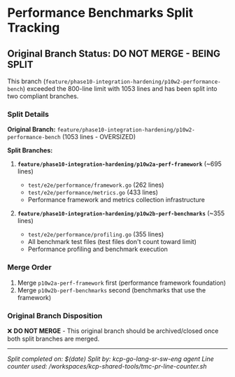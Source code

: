 # Performance Benchmarks Split Tracking

## Original Branch Status: DO NOT MERGE - BEING SPLIT

This branch (`feature/phase10-integration-hardening/p10w2-performance-bench`) exceeded the 800-line limit with 1053 lines and has been split into two compliant branches.

### Split Details

**Original Branch:** `feature/phase10-integration-hardening/p10w2-performance-bench` (1053 lines - OVERSIZED)

**Split Branches:**

1. **`feature/phase10-integration-hardening/p10w2a-perf-framework`** (~695 lines)
   - `test/e2e/performance/framework.go` (262 lines)
   - `test/e2e/performance/metrics.go` (433 lines)
   - Performance framework and metrics collection infrastructure

2. **`feature/phase10-integration-hardening/p10w2b-perf-benchmarks`** (~355 lines)
   - `test/e2e/performance/profiling.go` (355 lines)
   - All benchmark test files (test files don't count toward limit)
   - Performance profiling and benchmark execution

### Merge Order

1. Merge `p10w2a-perf-framework` first (performance framework foundation)
2. Merge `p10w2b-perf-benchmarks` second (benchmarks that use the framework)

### Original Branch Disposition

❌ **DO NOT MERGE** - This original branch should be archived/closed once both split branches are merged.

---

*Split completed on: $(date)*
*Split by: kcp-go-lang-sr-sw-eng agent*
*Line counter used: /workspaces/kcp-shared-tools/tmc-pr-line-counter.sh*
